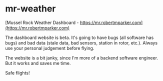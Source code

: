 # mr-weather
[Mussel Rock Weather Dashboard - https://mr.robertmparker.com](https://mr.robertmparker.com)

The dashboard website is beta.  It's going to have bugs (all software has bugs) and bad data (stale data, bad sensors, station in rotor, etc.).  Always use your personal judgement before flying.

The website is a bit janky, since I'm more of a backend software engineer.  But it works and saves me time.

Safe flights!
